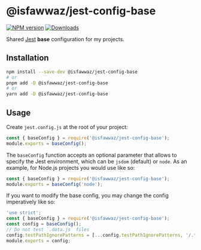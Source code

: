 # @isfawwaz/jest-config-base

[![NPM version][npm-image]][npm-url]
[![Downloads][downloads-image]][npm-url]

[npm-url]: https://npmjs.org/package/@isfawwaz/jest-config-base
[npm-image]: https://img.shields.io/npm/v/@isfawwaz/jest-config-base
[downloads-image]: https://img.shields.io/npm/dm/@isfawwaz/jest-config-base

Shared [Jest](https://jest.io) **base** configuration for my projects.

## Installation

```bash
npm install --save-dev @isfawwaz/jest-config-base
# or
pnpm add -D @isfawwaz/jest-config-base
# or
yarn add -D @isfawwaz/jest-config-base
```

## Usage

Create `jest.config.js` at the root of your project:

```js
const { baseConfig } = require('@isfawwaz/jest-config-base');
module.exports = baseConfig();
```

The `baseConfig` function accepts an optional parameter that allows to specify the Jest environment, which can be `jsdom` (default) or `node`. As an example, for Node.js projects you would use like so:

```js
const { baseConfig } = require('@isfawwaz/jest-config-base');
module.exports = baseConfig('node');
```

If you want to modify the base config, you may change the config imperatively like so:

```js
'use strict';
const { baseConfig } = require('@isfawwaz/jest-config-base');
const config = baseConfig();
// Do not test `.data.js` files
config.testPathIgnorePatterns = [...config.testPathIgnorePatterns, '/.*.data.js$/'];
module.exports = config;
```
